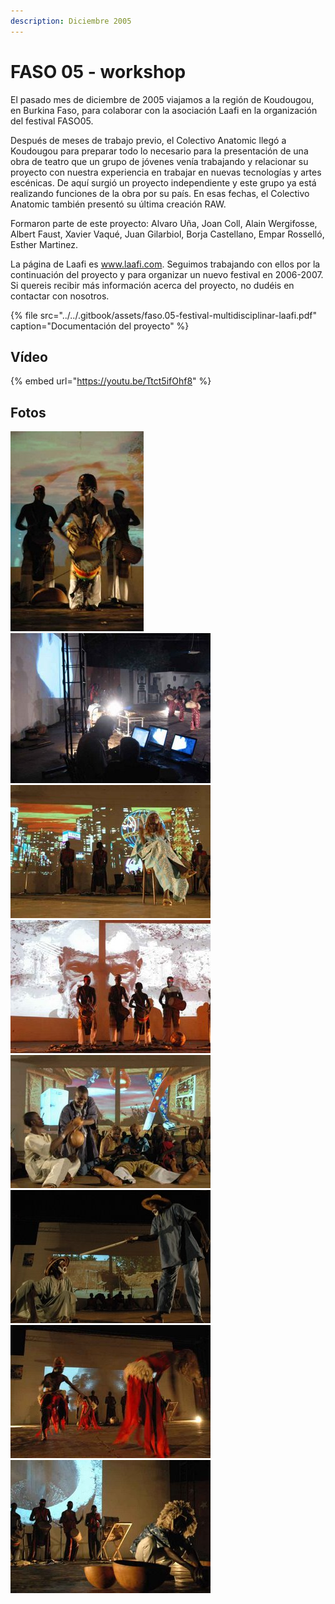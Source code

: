 ```yaml
---
description: Diciembre 2005
---
```


# FASO 05 - workshop

El pasado mes de diciembre de 2005 viajamos a la región de Koudougou, en Burkina Faso, para colaborar con la asociación Laafi en la organización del festival FASO05.

Después de meses de trabajo previo, el Colectivo Anatomic llegó a Koudougou para preparar todo lo necesario para la presentación de una obra de teatro que un grupo de jóvenes venía trabajando y relacionar su proyecto con nuestra experiencia en trabajar en nuevas tecnologías y artes escénicas. De aquí surgió un proyecto independiente y este grupo ya está realizando funciones de la obra por su país. En esas fechas, el Colectivo Anatomic también presentó su última creación RAW.

Formaron parte de este proyecto: Alvaro Uña, Joan Coll, Alain Wergifosse, Albert Faust, Xavier Vaqué, Juan Gilarbiol, Borja Castellano, Empar Rosselló, Esther Martinez.

La página de Laafi es www.laafi.com. Seguimos trabajando con ellos por la continuación del proyecto y para organizar un nuevo festival en 2006-2007. Si quereis recibir más información acerca del proyecto, no dudéis en contactar con nosotros. 

{% file src="../../.gitbook/assets/faso.05-festival-multidisciplinar-laafi.pdf" caption="Documentación del proyecto" %}



## Vídeo

{% embed url="https://youtu.be/Ttct5ifOhf8" %}

## Fotos

![](../../.gitbook/assets/faso-1-.jpg)
![](../../.gitbook/assets/faso-2-.jpg)
![](../../.gitbook/assets/faso-3-.jpg)
![](../../.gitbook/assets/faso-4-.jpg)
![](../../.gitbook/assets/faso-5-.jpg)
![](../../.gitbook/assets/faso-6-.jpg)
![](../../.gitbook/assets/faso-7-.jpg)
![](../../.gitbook/assets/faso-8-.jpg)




